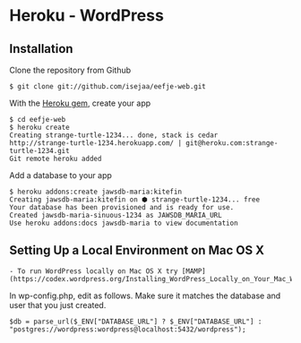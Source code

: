 #  Heroku - WordPress


## Installation

Clone the repository from Github

    $ git clone git://github.com/isejaa/eefje-web.git

With the [Heroku gem](http://devcenter.heroku.com/articles/heroku-command), create your app

    $ cd eefje-web
    $ heroku create
    Creating strange-turtle-1234... done, stack is cedar
    http://strange-turtle-1234.herokuapp.com/ | git@heroku.com:strange-turtle-1234.git
    Git remote heroku added

Add a database to your app

    $ heroku addons:create jawsdb-maria:kitefin
    Creating jawsdb-maria:kitefin on ⬢ strange-turtle-1234... free
    Your database has been provisioned and is ready for use.
    Created jawsdb-maria-sinuous-1234 as JAWSDB_MARIA_URL
    Use heroku addons:docs jawsdb-maria to view documentation


## Setting Up a Local Environment on Mac OS X
    - To run WordPress locally on Mac OS X try [MAMP](https://codex.wordpress.org/Installing_WordPress_Locally_on_Your_Mac_With_MAMP).

In wp-config.php, edit as follows. Make sure it matches the database and user that you just created.

    $db = parse_url($_ENV["DATABASE_URL"] ? $_ENV["DATABASE_URL"] : "postgres://wordpress:wordpress@localhost:5432/wordpress");
